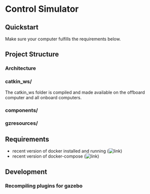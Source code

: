 # Control Simulator


## Quickstart
Make sure your computer fulfills the requirements below. 

## Project Structure

### Architecture

### catkin_ws/
The catkin_ws folder is compiled and made available on the offboard computer and all onboard computers. 


### components/

### gzresources/

## Requirements
- recent version of docker installed and running (![link](https://docs.docker.com/install/linux/docker-ce/ubuntu/))
- recent version of docker-compose (![link](https://docs.docker.com/compose/install/))

## Development

### Recompiling plugins for gazebo
